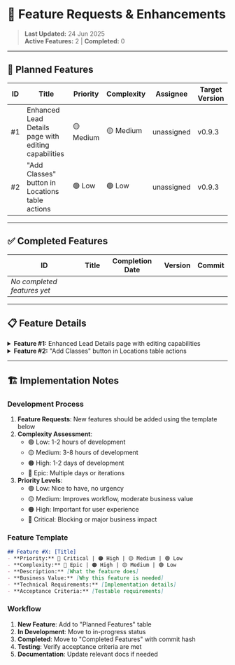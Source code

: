 # 🚀 Feature Requests & Enhancements

> **Last Updated:** 24 Jun 2025  
> **Active Features:** 2 | **Completed:** 0

---

## 🔮 Planned Features

| ID | Title | Priority | Complexity | Assignee | Target Version |
|----|-------|----------|------------|----------|----------------|
| #1 | Enhanced Lead Details page with editing capabilities | 🟡 Medium | 🟡 Medium | unassigned | v0.9.3 |
| #2 | "Add Classes" button in Locations table actions | 🟢 Low | 🟢 Low | unassigned | v0.9.3 |

---

## ✅ Completed Features

| ID | Title | Completion Date | Version | Commit |
|----|-------|-----------------|---------|--------|
| *No completed features yet* | | | | |

---

## 📋 Feature Details

<details>
<summary><strong>Feature #1:</strong> Enhanced Lead Details page with editing capabilities</summary>

### Description
Enhance the existing Lead Details page to become a comprehensive lead management interface with full editing capabilities, contact actions, and note-taking functionality.

### Current State
- Basic Lead Details page exists at `/portal/leads/:leadId`
- Shows lead information and basic details
- "View Details" and "Edit Lead" actions both navigate to the same page

### Proposed Enhancements
1. **Status Editing**: Add ability to change lead status directly from the details page
2. **Notes Section**: Add section for adding/viewing timestamped notes about the lead
3. **Contact Actions**: Add quick action buttons for calling/emailing the lead
4. **Related Data**: Display associated bookings, participants, and class interests
5. **Activity Timeline**: Show chronological history of status changes, notes, and interactions

### Technical Requirements
- Add inline status editing component
- Create notes CRUD functionality with timestamps
- Implement activity log/timeline component
- Add contact action buttons with proper tel:/mailto: links
- Ensure all changes invalidate relevant cache queries

### Acceptance Criteria
- [ ] Can edit lead status from details page
- [ ] Can add timestamped notes visible to user later
- [ ] Quick contact buttons work properly
- [ ] Shows related bookings and participants
- [ ] Activity timeline shows all interactions

### Priority: Medium
- **Business Value**: High - improves lead management workflow
- **Development Effort**: Medium - requires several new components
- **Dependencies**: None

</details>

<details>
<summary><strong>Feature #2:</strong> "Add Classes" button in Locations table actions</summary>

### Description
Add an "Add Classes" action button to the Locations table row menu that navigates directly to the Add Classes page with the location pre-selected.

### Current State
- Locations table has Edit, Archive/Unarchive, and Delete actions
- Add Classes page exists but requires manual location selection
- No direct link from location to class creation

### Proposed Enhancement
Add "Add Classes" menu item to TableRowMenu that:
1. Navigates to the Add Classes page
2. Pre-selects the clicked location in the location dropdown
3. Streamlines workflow for adding classes to specific locations

### Technical Requirements
- Add new action to TableRowMenu component
- Modify Add Classes page to accept location ID parameter
- Update routing to support pre-selected location
- Ensure location selection is properly populated

### Implementation Details
- Update `TableRowMenu` component with new action prop
- Navigate to `/portal/classes/add?location=${locationId}`
- Modify Add Classes form to read and pre-select location from URL params

### Acceptance Criteria
- [ ] "Add Classes" button appears in Locations table actions
- [ ] Clicking button navigates to Add Classes page
- [ ] Location is pre-selected in the form
- [ ] User can still change location if needed
- [ ] Form functions normally after pre-selection

### Priority: Low
- **Business Value**: Medium - improves workflow efficiency
- **Development Effort**: Low - simple navigation enhancement
- **Dependencies**: None

</details>

---

## 🏗️ Implementation Notes

### Development Process
1. **Feature Requests**: New features should be added using the template below
2. **Complexity Assessment**: 
   - 🟢 Low: 1-2 hours of development
   - 🟡 Medium: 3-8 hours of development  
   - 🟠 High: 1-2 days of development
   - 🔴 Epic: Multiple days or iterations
3. **Priority Levels**:
   - 🟢 Low: Nice to have, no urgency
   - 🟡 Medium: Improves workflow, moderate business value
   - 🟠 High: Important for user experience
   - 🔴 Critical: Blocking or major business impact

### Feature Template
```markdown
## Feature #X: [Title]
- **Priority:** 🔴 Critical | 🟠 High | 🟡 Medium | 🟢 Low
- **Complexity:** 🔴 Epic | 🟠 High | 🟡 Medium | 🟢 Low  
- **Description:** [What the feature does]
- **Business Value:** [Why this feature is needed]
- **Technical Requirements:** [Implementation details]
- **Acceptance Criteria:** [Testable requirements]
```

### Workflow
1. **New Feature**: Add to "Planned Features" table
2. **In Development**: Move to in-progress status
3. **Completed**: Move to "Completed Features" with commit hash
4. **Testing**: Verify acceptance criteria are met
5. **Documentation**: Update relevant docs if needed
